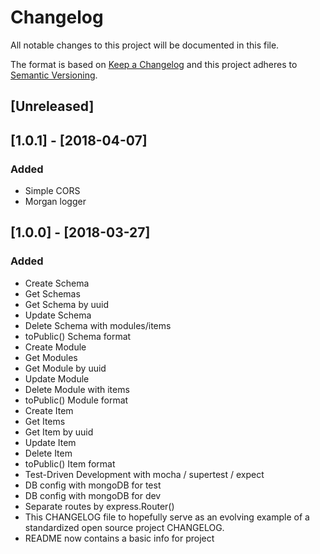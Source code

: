 # Changelog
All notable changes to this project will be documented in this file.

The format is based on [Keep a Changelog](http://keepachangelog.com/en/1.0.0/)
and this project adheres to [Semantic Versioning](http://semver.org/spec/v2.0.0.html).

## [Unreleased]

## [1.0.1] - [2018-04-07]
### Added
- Simple CORS
- Morgan logger

## [1.0.0] - [2018-03-27]
### Added
- Create Schema
- Get Schemas
- Get Schema by uuid
- Update Schema
- Delete Schema with modules/items
- toPublic() Schema format
- Create Module
- Get Modules
- Get Module by uuid
- Update Module
- Delete Module with items
- toPublic() Module format
- Create Item
- Get Items
- Get Item by uuid
- Update Item
- Delete Item
- toPublic() Item format
- Test-Driven Development with mocha / supertest / expect
- DB config with mongoDB for test
- DB config with mongoDB for dev
- Separate routes by express.Router()
- This CHANGELOG file to hopefully serve as an evolving example of a standardized open source project CHANGELOG.
- README now contains a basic info for project
